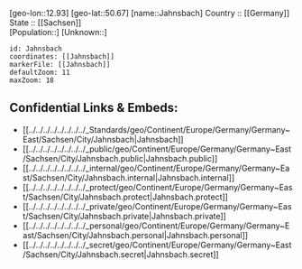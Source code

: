 ﻿---
location: [50.67,12.93] 
mapzoom: [7,12] 
mapmarker: city 
type: City
tags:
- geo/City


SpocWebEntityId: 31152
isDeleted: false
confidential: public

---
[geo-lon::12.93] 
[geo-lat::50.67] 
[name::Jahnsbach] 
Country :: [[Germany]]  
State :: [[Sachsen]]  
[Population::] 
[Unknown::] 


```leaflet
id: Jahnsbach
coordinates: [[Jahnsbach]] 
markerFile: [[Jahnsbach]] 
defaultZoom: 11 
maxZoom: 18
```


## Confidential Links & Embeds: 
- [[../../../../../../../../_Standards/geo/Continent/Europe/Germany/Germany~East/Sachsen/City/Jahnsbach|Jahnsbach]] 
- [[../../../../../../../../_public/geo/Continent/Europe/Germany/Germany~East/Sachsen/City/Jahnsbach.public|Jahnsbach.public]] 
- [[../../../../../../../../_internal/geo/Continent/Europe/Germany/Germany~East/Sachsen/City/Jahnsbach.internal|Jahnsbach.internal]] 
- [[../../../../../../../../_protect/geo/Continent/Europe/Germany/Germany~East/Sachsen/City/Jahnsbach.protect|Jahnsbach.protect]] 
- [[../../../../../../../../_private/geo/Continent/Europe/Germany/Germany~East/Sachsen/City/Jahnsbach.private|Jahnsbach.private]] 
- [[../../../../../../../../_personal/geo/Continent/Europe/Germany/Germany~East/Sachsen/City/Jahnsbach.personal|Jahnsbach.personal]] 
- [[../../../../../../../../_secret/geo/Continent/Europe/Germany/Germany~East/Sachsen/City/Jahnsbach.secret|Jahnsbach.secret]] 

